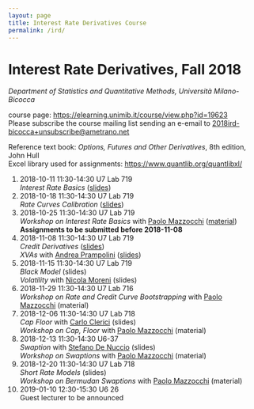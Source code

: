 ```yaml
---
layout: page
title: Interest Rate Derivatives Course
permalink: /ird/
---
```


# Interest Rate Derivatives, Fall 2018

_Department of Statistics and Quantitative Methods, Università Milano-Bicocca_

course page: <https://elearning.unimib.it/course/view.php?id=19623>  
Please subscribe the course mailing list sending an e-email to
[2018ird-bicocca+unsubscribe@ametrano.net](mailto:2018ird-bicocca+unsubscribe@ametrano.net)

Reference text book: _Options, Futures and Other Derivatives_, 8th edition, John Hull  
Excel library used for assignments: <https://www.quantlib.org/quantlibxl/>

1. 2018-10-11 11:30-14:30 U7 Lab 719  
   _Interest Rate Basics_ ([slides](http://bit.ly/2A5lnte))
2. 2018-10-18 11:30-14:30 U7 Lab 719  
   _Rate Curves Calibration_ ([slides](http://bit.ly/2yEidKS))
3. 2018-10-25 11:30-14:30 U7 Lab 719  
   _Workshop on Interest Rate Basics_ with [Paolo Mazzocchi](https://www.linkedin.com/in/paolo-mazzocchi-6672a591/) ([material](https://drive.google.com/open?id=188zJ7Oiz8A05BnMTNmYpKxMwXImOpPw1>))  
   **Assignments to be submitted before 2018-11-08**
4. 2018-11-08 11:30-14:30 U7 Lab 719  
   _Credit Derivatives_ ([slides](https://www.dropbox.com/s/dcqb23wer56wb44/Credit%20Risk.pdf?dl=0))  
   _XVAs_ with [Andrea Prampolini](https://www.linkedin.com/in/andrea-prampolini-68a44010/) ([slides](<https://www.dropbox.com/s/gyzmm2ao9alu8id/intro-xva-prampolini-18.pdf?dl=0>))
5. 2018-11-15 11:30-14:30 U7 Lab 719  
   _Black Model_ (slides)  
   _Volatility_ with [Nicola Moreni](https://www.linkedin.com/in/nicola-moreni-a636a7/) (slides)
6. 2018-11-29 11:30-14:30 U7 Lab 716  
   _Workshop on Rate and Credit Curve Bootstrapping_ with [Paolo Mazzocchi](https://www.linkedin.com/in/paolo-mazzocchi-6672a591/) (material)
7. 2018-12-06 11:30-14:30 U7 Lab 718  
   _Cap Floor_ with [Carlo Clerici](https://www.linkedin.com/in/carlo-clerici-8443375/) (slides)  
   _Workshop on Cap, Floor_ with [Paolo Mazzocchi](https://www.linkedin.com/in/paolo-mazzocchi-6672a591/) (material)
8. 2018-12-13 11:30-14:30 U6-37  
   _Swaption_ with [Stefano De Nuccio](https://www.linkedin.com/in/stefano-de-nuccio-89117a8/) (slides)  
   _Workshop on Swaptions_ with [Paolo Mazzocchi](https://www.linkedin.com/in/paolo-mazzocchi-6672a591/) (material)
9. 2018-12-20 11:30-14:30 U7 Lab 718  
   _Short Rate Models_ (slides)  
   _Workshop on Bermudan Swaptions_ with [Paolo Mazzocchi](https://www.linkedin.com/in/paolo-mazzocchi-6672a591/) (material)
10. 2019-01-10 12:30-15:30 U6 26  
    Guest lecturer to be announced
